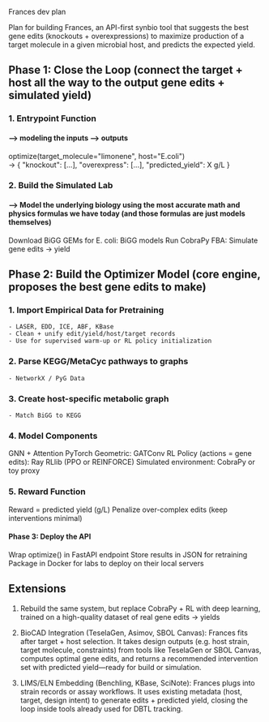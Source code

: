 Frances dev plan

Plan for building Frances, an API-first synbio tool that suggests the best gene edits (knockouts + overexpressions) to maximize production of a target molecule in a given microbial host, and predicts the expected yield.

## Phase 1: Close the Loop (connect the target + host all the way to the output gene edits + simulated yield)
  ### 1. Entrypoint Function
  #### --> modeling the inputs --> outputs 
  optimize(target_molecule="limonene", host="E.coli")  
  → { 
      "knockout": [...], 
      "overexpress": [...], 
      "predicted_yield": X g/L 
    }

  ### 2. Build the Simulated Lab
  #### --> Model the underlying biology using the most accurate math and physics formulas we have today (and those formulas are just models themselves)
  Download BiGG GEMs for E. coli: BiGG models
  Run CobraPy FBA:	Simulate gene edits → yield


## Phase 2: Build the Optimizer Model (core engine, proposes the best gene edits to make)
  ### 1. Import Empirical Data for Pretraining
    - LASER, EDD, ICE, ABF, KBase
    - Clean + unify edit/yield/host/target records
    - Use for supervised warm-up or RL policy initialization

  ### 2. Parse KEGG/MetaCyc pathways to graphs
    - NetworkX / PyG Data

  ### 3. Create host-specific metabolic graph
    - Match BiGG to KEGG

  ### 4. Model Components
  GNN + Attention	PyTorch Geometric: GATConv
  RL Policy (actions = gene edits): Ray RLlib (PPO or REINFORCE)
  Simulated environment: CobraPy or toy proxy

  ### 5. Reward Function
  Reward = predicted yield (g/L)
  Penalize over-complex edits (keep interventions minimal)

#### Phase 3: Deploy the API
Wrap optimize() in FastAPI endpoint
Store results in JSON for retraining
Package in Docker for labs to deploy on their local servers

## Extensions
1. Rebuild the same system, but replace CobraPy + RL with deep learning, trained on a high-quality dataset of real gene edits → yields 

2. BioCAD Integration (TeselaGen, Asimov, SBOL Canvas): Frances fits after target + host selection. It takes design outputs (e.g. host strain, target molecule, constraints) from tools like TeselaGen or SBOL Canvas, computes optimal gene edits, and returns a recommended intervention set with predicted yield—ready for build or simulation.

3. LIMS/ELN Embedding (Benchling, KBase, SciNote): Frances plugs into strain records or assay workflows. It uses existing metadata (host, target, design intent) to generate edits + predicted yield, closing the loop inside tools already used for DBTL tracking.